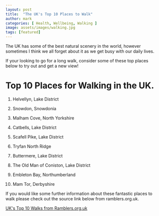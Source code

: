 ```yaml
---
layout: post
title:  "The UK's Top 10 Places to Walk"
author: mark
categories: [ Health, Wellbeing, Walking ]
image: assets/images/walking.jpg
tags: [featured]
---
```

The UK has some of the best natural scenery in the world, however sometimes I think we all forget about it as we get busy with our daily lives. 

If your looking to go for a long walk, consider some of these top places below to try out and get a new view!

# Top 10 Places for Walking in the UK.

1. Helvellyn, Lake District

2. Snowdon, Snowdonia

3. Malham Cove, North Yorkshire

4. Catbells, Lake District

5. Scafell Pike, Lake District

6. Tryfan North Ridge

7. Buttermere, Lake District

8. The Old Man of Coniston, Lake District

9. Embleton Bay, Northumberland

10. Mam Tor, Derbyshire

If you would like some further information about these fantastic places to walk please check out the source link below from ramblers.org.uk.

[UK's Top 10 Walks from Ramblers.org.uk](https://www.ramblers.org.uk/go-walking/itv-britains-best-walks/the-top-10.aspx)
